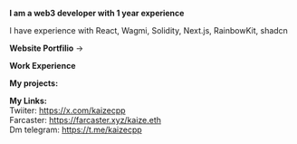 <b>I am a web3 developer with 1 year experience</b>

I have experience with React, Wagmi, Solidity, Next.js, RainbowKit, shadcn

<b>Website Portfilio</b> ->

<b>Work Experience</b>

<b>My projects:</b>

<b>My Links:</b><br>
Twiiter: https://x.com/kaizecpp<br>
Farcaster: https://farcaster.xyz/kaize.eth<br>
Dm telegram: https://t.me/kaizecpp<br>
